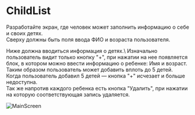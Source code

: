 # ChildList

Разработайте экран, где человек может заполнить информацию о себе и своих детях.\
Сверху должны быть поля ввода ФИО и возраста пользователя.

Ниже должна вводиться информация о детях.\ 
Изначально пользователь видит только кнопку "+", при нажатии на нее появляется блок, в котором можно ввести информацию о ребенке: Имя и возраст.\
Таким образом пользователь может добавить вплоть до 5 детей.\
Когда пользователь добавил 5 детей — кнопка "+" исчезает и больше недоступна.\
Так же напротив каждого ребенка есть кнопка "Удалить", при нажатии на которую соответствующая запись удаляется.

![MainScreen](https://user-images.githubusercontent.com/61139898/128611004-379bc790-fffb-421f-bd0f-c58174d8f98d.PNG)
